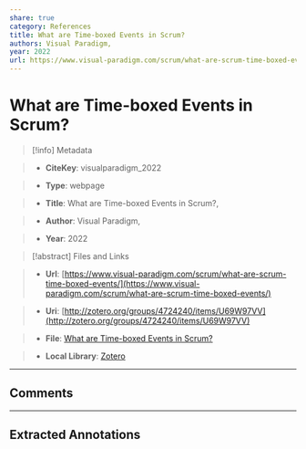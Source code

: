 ```yaml
---
share: true
category: References
title: What are Time-boxed Events in Scrum?
authors: Visual Paradigm,
year: 2022
url: https://www.visual-paradigm.com/scrum/what-are-scrum-time-boxed-events/
---
```

  
# What are Time-boxed Events in Scrum?  
  
> [!info] Metadata  
> - **CiteKey**: visualparadigm_2022  
> - **Type**: webpage  
> - **Title**: What are Time-boxed Events in Scrum?,   
> - **Author**: Visual Paradigm,  
> - **Year**: 2022   
  
> [!abstract] Files and Links  
> - **Url**: [https://www.visual-paradigm.com/scrum/what-are-scrum-time-boxed-events/](https://www.visual-paradigm.com/scrum/what-are-scrum-time-boxed-events/)  
> - **Uri**: [http://zotero.org/groups/4724240/items/U69W97VV](http://zotero.org/groups/4724240/items/U69W97VV)  
> - **File**: [What are Time-boxed Events in Scrum?](file:///Users/jan/Zotero/storage/6BXHRL27/what-are-scrum-time-boxed-events.html)  
> - **Local Library**: [Zotero]((zotero://select/groups/4724240/items/U69W97VV))  
  
----  
  
## Comments  
  
  
  
----  
  
## Extracted Annotations  
  
